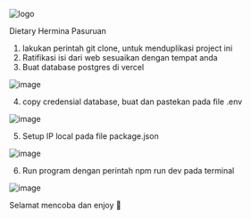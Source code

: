 ![logo](https://github.com/user-attachments/assets/aed3fad9-e6bf-446b-a217-90b1492ebfca)


Dietary Hermina Pasuruan

1. lakukan perintah git clone, untuk menduplikasi project ini 
2. Ratifikasi isi dari web sesuaikan dengan tempat anda
3. Buat database postgres di vercel 

![image](https://github.com/user-attachments/assets/0b4eca2b-12db-4dd7-9780-68c7e81043da)

4. copy credensial database, buat dan pastekan pada file .env

![image](https://github.com/user-attachments/assets/a3cbd803-78a7-46dc-819e-87bbd231b8a3)

5. Setup IP local pada file package.json

![image](https://github.com/user-attachments/assets/a2657af8-3c6d-4ac5-a059-84dfb0dd60ae)

6. Run program dengan perintah npm run dev pada terminal 

![image](https://github.com/user-attachments/assets/79ca21dc-27a9-4606-89c8-be394f2b1a8e)

Selamat mencoba dan enjoy 🙌









